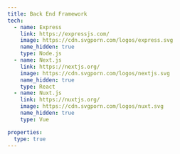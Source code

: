 ```yaml
---
title: Back End Framework
tech:
  - name: Express
    link: https://expressjs.com/
    image: https://cdn.svgporn.com/logos/express.svg
    name_hidden: true
    type: Node.js
  - name: Next.js
    link: https://nextjs.org/
    image: https://cdn.svgporn.com/logos/nextjs.svg
    name_hidden: true
    type: React
  - name: Nuxt.js
    link: https://nuxtjs.org/
    image: https://cdn.svgporn.com/logos/nuxt.svg
    name_hidden: true
    type: Vue

properties:
  type: true
---
```

